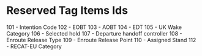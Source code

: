# Reserved Tag Items Ids

101 - Intention Code
102 - EOBT
103 - AOBT
104 - EDT
105 - UK Wake Category
106 - Selected hold
107 - Departure handoff controller
108 - Enroute Release Type
109 - Enroute Release Point
110 - Assigned Stand
112 - RECAT-EU Category
